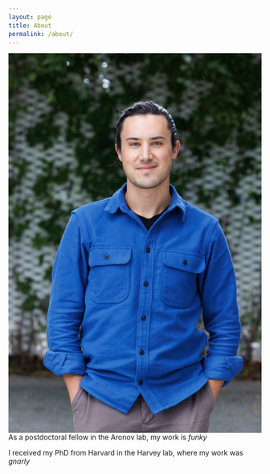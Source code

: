 ```yaml
---
layout: page
title: About
permalink: /about/
---
```

<img align="right" src="/images/headshot.jpeg">

As a postdoctoral fellow in the Aronov lab, my work is *funky*

I received my PhD from Harvard in the Harvey lab, where my work was *gnarly*